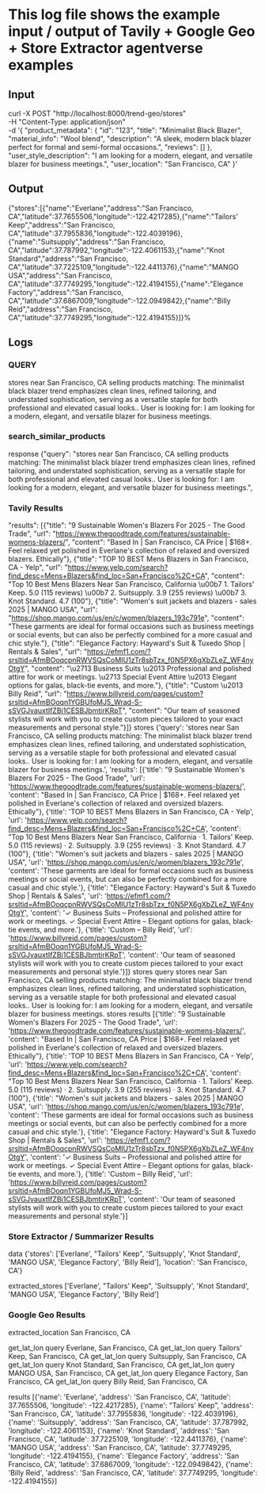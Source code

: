 # This log file shows the example input / output of Tavily + Google Geo + Store Extractor agentverse examples

## Input

curl -X POST "http://localhost:8000/trend-geo/stores" \
  -H "Content-Type: application/json" \
  -d '{
    "product_metadata": {
      "id": "123",
      "title": "Minimalist Black Blazer",
      "material_info": "Wool blend",
      "description": "A sleek, modern black blazer perfect for formal and semi-formal occasions.",
      "reviews": []
    },
    "user_style_description": "I am looking for a modern, elegant, and versatile blazer for business meetings.",
    "user_location": "San Francisco, CA"
  }'

## Output

{"stores":[{"name":"Everlane","address":"San Francisco, CA","latitude":37.7655506,"longitude":-122.4217285},{"name":"Tailors' Keep","address":"San Francisco, CA","latitude":37.7955836,"longitude":-122.4039196},{"name":"Suitsupply","address":"San Francisco, CA","latitude":37.787992,"longitude":-122.4061153},{"name":"Knot Standard","address":"San Francisco, CA","latitude":37.7225109,"longitude":-122.4411376},{"name":"MANGO USA","address":"San Francisco, CA","latitude":37.7749295,"longitude":-122.4194155},{"name":"Elegance Factory","address":"San Francisco, CA","latitude":37.6867009,"longitude":-122.0949842},{"name":"Billy Reid","address":"San Francisco, CA","latitude":37.7749295,"longitude":-122.4194155}]}%  

## Logs

### QUERY 
stores near San Francisco, CA selling products matching: The minimalist black blazer trend emphasizes clean lines, refined tailoring, and understated sophistication, serving as a versatile staple for both professional and elevated casual looks.. User is looking for: I am looking for a modern, elegant, and versatile blazer for business meetings.

### search_similar_products 
response {"query": "stores near San Francisco, CA selling products matching: The minimalist black blazer trend emphasizes clean lines, refined tailoring, and understated sophistication, serving as a versatile staple for both professional and elevated casual looks.. User is looking for: I am looking for a modern, elegant, and versatile blazer for business meetings.", 

### Tavily Results
"results": [{"title": "9 Sustainable Women's Blazers For 2025 - The Good Trade", "url": "https://www.thegoodtrade.com/features/sustainable-womens-blazers/", "content": "Based In | San Francisco, CA Price | $168+. Feel relaxed yet polished in Everlane's collection of relaxed and oversized blazers. Ethically"}, {"title": "TOP 10 BEST Mens Blazers in San Francisco, CA - Yelp", "url": "https://www.yelp.com/search?find_desc=Mens+Blazers&find_loc=San+Francisco%2C+CA", "content": "Top 10 Best Mens Blazers Near San Francisco, California \u00b7 1. Tailors' Keep. 5.0 (115 reviews) \u00b7 2. Suitsupply. 3.9 (255 reviews) \u00b7 3. Knot Standard. 4.7 (100"}, {"title": "Women's suit jackets and blazers - sales 2025 | MANGO USA", "url": "https://shop.mango.com/us/en/c/women/blazers_193c791e", "content": "These garments are ideal for formal occasions such as business meetings or social events, but can also be perfectly combined for a more casual and chic style."}, {"title": "Elegance Factory: Hayward's Suit & Tuxedo Shop | Rentals & Sales", "url": "https://efmf1.com/?srsltid=AfmBOoqcpnRWVSQsCoMIU1zTr8sbTzx_f0N5PX6gXbZLeZ_WF4nyOtgY", "content": "\u2713 Business Suits \u2013 Professional and polished attire for work or meetings. \u2713 Special Event Attire \u2013 Elegant options for galas, black-tie events, and more."}, {"title": "Custom \u2013 Billy Reid", "url": "https://www.billyreid.com/pages/custom?srsltid=AfmBOoqn1YGBUfoMJ5_Wrad-S-sSVGJvauxtIfZBi1CESBJbmtirKRpT", "content": "Our team of seasoned stylists will work with you to create custom pieces tailored to your exact measurements and personal style."}]}
stores {'query': 'stores near San Francisco, CA selling products matching: The minimalist black blazer trend emphasizes clean lines, refined tailoring, and understated sophistication, serving as a versatile staple for both professional and elevated casual looks.. User is looking for: I am looking for a modern, elegant, and versatile blazer for business meetings.', 'results': [{'title': "9 Sustainable Women's Blazers For 2025 - The Good Trade", 'url': 'https://www.thegoodtrade.com/features/sustainable-womens-blazers/', 'content': "Based In | San Francisco, CA Price | $168+. Feel relaxed yet polished in Everlane's collection of relaxed and oversized blazers. Ethically"}, {'title': 'TOP 10 BEST Mens Blazers in San Francisco, CA - Yelp', 'url': 'https://www.yelp.com/search?find_desc=Mens+Blazers&find_loc=San+Francisco%2C+CA', 'content': "Top 10 Best Mens Blazers Near San Francisco, California · 1. Tailors' Keep. 5.0 (115 reviews) · 2. Suitsupply. 3.9 (255 reviews) · 3. Knot Standard. 4.7 (100"}, {'title': "Women's suit jackets and blazers - sales 2025 | MANGO USA", 'url': 'https://shop.mango.com/us/en/c/women/blazers_193c791e', 'content': 'These garments are ideal for formal occasions such as business meetings or social events, but can also be perfectly combined for a more casual and chic style.'}, {'title': "Elegance Factory: Hayward's Suit & Tuxedo Shop | Rentals & Sales", 'url': 'https://efmf1.com/?srsltid=AfmBOoqcpnRWVSQsCoMIU1zTr8sbTzx_f0N5PX6gXbZLeZ_WF4nyOtgY', 'content': '✓ Business Suits – Professional and polished attire for work or meetings. ✓ Special Event Attire – Elegant options for galas, black-tie events, and more.'}, {'title': 'Custom – Billy Reid', 'url': 'https://www.billyreid.com/pages/custom?srsltid=AfmBOoqn1YGBUfoMJ5_Wrad-S-sSVGJvauxtIfZBi1CESBJbmtirKRpT', 'content': 'Our team of seasoned stylists will work with you to create custom pieces tailored to your exact measurements and personal style.'}]}
stores query stores near San Francisco, CA selling products matching: The minimalist black blazer trend emphasizes clean lines, refined tailoring, and understated sophistication, serving as a versatile staple for both professional and elevated casual looks.. User is looking for: I am looking for a modern, elegant, and versatile blazer for business meetings.
stores results [{'title': "9 Sustainable Women's Blazers For 2025 - The Good Trade", 'url': 'https://www.thegoodtrade.com/features/sustainable-womens-blazers/', 'content': "Based In | San Francisco, CA Price | $168+. Feel relaxed yet polished in Everlane's collection of relaxed and oversized blazers. Ethically"}, {'title': 'TOP 10 BEST Mens Blazers in San Francisco, CA - Yelp', 'url': 'https://www.yelp.com/search?find_desc=Mens+Blazers&find_loc=San+Francisco%2C+CA', 'content': "Top 10 Best Mens Blazers Near San Francisco, California · 1. Tailors' Keep. 5.0 (115 reviews) · 2. Suitsupply. 3.9 (255 reviews) · 3. Knot Standard. 4.7 (100"}, {'title': "Women's suit jackets and blazers - sales 2025 | MANGO USA", 'url': 'https://shop.mango.com/us/en/c/women/blazers_193c791e', 'content': 'These garments are ideal for formal occasions such as business meetings or social events, but can also be perfectly combined for a more casual and chic style.'}, {'title': "Elegance Factory: Hayward's Suit & Tuxedo Shop | Rentals & Sales", 'url': 'https://efmf1.com/?srsltid=AfmBOoqcpnRWVSQsCoMIU1zTr8sbTzx_f0N5PX6gXbZLeZ_WF4nyOtgY', 'content': '✓ Business Suits – Professional and polished attire for work or meetings. ✓ Special Event Attire – Elegant options for galas, black-tie events, and more.'}, {'title': 'Custom – Billy Reid', 'url': 'https://www.billyreid.com/pages/custom?srsltid=AfmBOoqn1YGBUfoMJ5_Wrad-S-sSVGJvauxtIfZBi1CESBJbmtirKRpT', 'content': 'Our team of seasoned stylists will work with you to create custom pieces tailored to your exact measurements and personal style.'}]

### Store Extractor / Summarizer Results
data {'stores': ['Everlane', "Tailors' Keep", 'Suitsupply', 'Knot Standard', 'MANGO USA', 'Elegance Factory', 'Billy Reid'], 'location': 'San Francisco, CA'}

extracted_stores ['Everlane', "Tailors' Keep", 'Suitsupply', 'Knot Standard', 'MANGO USA', 'Elegance Factory', 'Billy Reid']

### Google Geo Results
extracted_location San Francisco, CA

get_lat_lon query Everlane, San Francisco, CA
get_lat_lon query Tailors' Keep, San Francisco, CA
get_lat_lon query Suitsupply, San Francisco, CA
get_lat_lon query Knot Standard, San Francisco, CA
get_lat_lon query MANGO USA, San Francisco, CA
get_lat_lon query Elegance Factory, San Francisco, CA
get_lat_lon query Billy Reid, San Francisco, CA

results [{'name': 'Everlane', 'address': 'San Francisco, CA', 'latitude': 37.7655506, 'longitude': -122.4217285}, {'name': "Tailors' Keep", 'address': 'San Francisco, CA', 'latitude': 37.7955836, 'longitude': -122.4039196}, {'name': 'Suitsupply', 'address': 'San Francisco, CA', 'latitude': 37.787992, 'longitude': -122.4061153}, {'name': 'Knot Standard', 'address': 'San Francisco, CA', 'latitude': 37.7225109, 'longitude': -122.4411376}, {'name': 'MANGO USA', 'address': 'San Francisco, CA', 'latitude': 37.7749295, 'longitude': -122.4194155}, {'name': 'Elegance Factory', 'address': 'San Francisco, CA', 'latitude': 37.6867009, 'longitude': -122.0949842}, {'name': 'Billy Reid', 'address': 'San Francisco, CA', 'latitude': 37.7749295, 'longitude': -122.4194155}]



